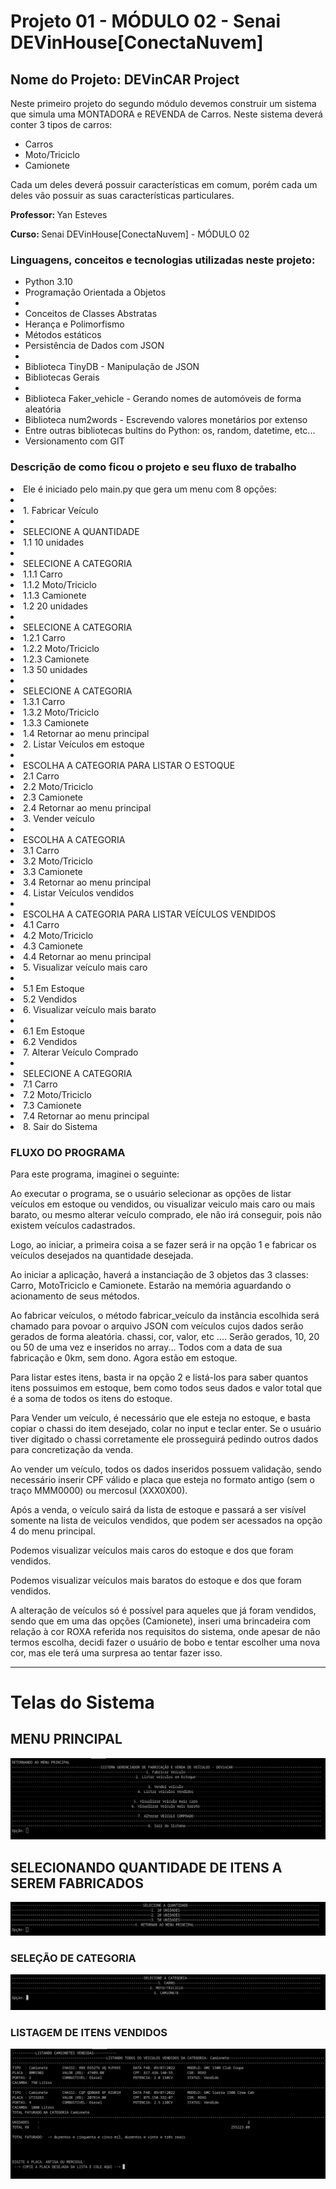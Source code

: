 <h1>Projeto 01 - MÓDULO 02 - Senai DEVinHouse[ConectaNuvem]</h1>

<h2>Nome do Projeto: DEVinCAR Project</h2>

<p>Neste primeiro projeto do segundo módulo devemos construir um sistema que simula uma MONTADORA e REVENDA de Carros. Neste sistema deverá conter 3 tipos de carros:</p>

<ul>
    <li>Carros</li>
    <li>Moto/Triciclo</li>
    <li>Camionete</li>
</ul>

<p>Cada um deles deverá possuir características em comum, porém cada um deles vão possuir as suas características particulares.</p>

<p><strong>Professor: </strong>Yan Esteves<p>
<p><strong>Curso: </strong>Senai DEVinHouse[ConectaNuvem] - MÓDULO 02</p>

<h3>Linguagens, conceitos e tecnologias utilizadas neste projeto:</h3>

<ul>
    <li>Python 3.10</li>
    <li>Programação Orientada a Objetos</li>
    <li>
        <li>Conceitos de Classes Abstratas</li>
        <li>Herança e Polimorfismo</li>
        <li>Métodos estáticos</li>
    </li>
    <li>Persistência de Dados com JSON</li>
    <li>
        <li>Biblioteca TinyDB - Manipulação de JSON</li>
    </li>
    <li>Bibliotecas Gerais</li>
    <li>
        <li>Biblioteca Faker_vehicle - Gerando nomes de automóveis de forma aleatória</li>
        <li>Biblioteca num2words - Escrevendo valores monetários por extenso</li>
        <li>Entre outras bibliotecas bultins do Python: os, random, datetime, etc...</li>
    </li>
    <li>Versionamento com GIT</li>
</ul>

<h3>Descrição de como ficou o projeto e seu fluxo de trabalho</h3>

<li>Ele é iniciado pelo main.py que gera um menu com 8 opções:</li>
<li>
    <li>1. Fabricar Veículo</li>
    <li>
        <li>SELECIONE A QUANTIDADE</li>
        <li>1.1 10 unidades</li>
        <li>
            <li>SELECIONE A CATEGORIA</li>
            <li>1.1.1 Carro</li>
            <li>1.1.2 Moto/Triciclo</li>
            <li>1.1.3 Camionete</li>
        </li>
        <li>1.2 20 unidades</li>
        <li>
            <li>SELECIONE A CATEGORIA</li>
            <li>1.2.1 Carro</li>
            <li>1.2.2 Moto/Triciclo</li>
            <li>1.2.3 Camionete</li>
        </li>
        <li>1.3 50 unidades</li>
        <li>
            <li>SELECIONE A CATEGORIA</li>
            <li>1.3.1 Carro</li>
            <li>1.3.2 Moto/Triciclo</li>
            <li>1.3.3 Camionete</li>
        </li>
        <li>1.4 Retornar ao menu principal</li>
    </li>
    <li>2. Listar Veículos em estoque</li>
    <li>
        <li>ESCOLHA A CATEGORIA PARA LISTAR O ESTOQUE</li>
        <li>2.1 Carro</li>
        <li>2.2 Moto/Triciclo</li>
        <li>2.3 Camionete</li>
        <li>2.4 Retornar ao menu principal</li>
    </li>
    <li>3. Vender veículo</li>
    <li>
        <li>ESCOLHA A CATEGORIA</li>
        <li>3.1 Carro</li>
        <li>3.2 Moto/Triciclo</li>
        <li>3.3 Camionete</li>
        <li>3.4 Retornar ao menu principal</li>
    </li>
    <li>4. Listar Veículos vendidos</li>
    <li>
        <li>ESCOLHA A CATEGORIA PARA LISTAR VEÍCULOS VENDIDOS</li>
        <li>4.1 Carro</li>
        <li>4.2 Moto/Triciclo</li>
        <li>4.3 Camionete</li>
        <li>4.4 Retornar ao menu principal</li>
    </li>
    <li>5. Visualizar veículo mais caro</li>
    <li>
        <li>5.1 Em Estoque</li>
        <li>5.2 Vendidos</li>
    </li>
    <li>6. Visualizar veículo mais barato</li>
    <li>
        <li>6.1 Em Estoque</li>
        <li>6.2 Vendidos</li>
    </li>
    <li>7. Alterar Veículo Comprado</li>
    <li>
        <li>SELECIONE A CATEGORIA</li>
        <li>7.1 Carro</li>
        <li>7.2 Moto/Triciclo</li>
        <li>7.3 Camionete</li>
        <li>7.4 Retornar ao menu principal</li>
    </li>
    <li>8. Sair do Sistema</li>
</li>

<h3>FLUXO DO PROGRAMA</h3>

<p>Para este programa, imaginei o seguinte: </p>

<p>Ao executar o programa, se o usuário selecionar as opções de listar veículos em estoque ou vendidos, ou visualizar veiculo mais caro ou mais barato, ou mesmo alterar veículo comprado, ele não irá conseguir, pois não existem veículos cadastrados.</p>
<p>Logo, ao iniciar, a primeira coisa a se fazer será ir na opção 1 e fabricar os veículos desejados na quantidade desejada.</p>
<p>Ao iniciar a aplicação, haverá a instanciação de 3 objetos das 3 classes: Carro, MotoTriciclo e Camionete. Estarão na memória aguardando o acionamento de seus métodos.</p>
<p>Ao fabricar veículos, o método fabricar_veículo da instância escolhida será chamado para povoar o arquivo JSON com veículos cujos dados serão gerados de forma aleatória. chassi, cor, valor, etc .... Serão gerados, 10, 20 ou 50 de uma vez e inseridos no array... Todos com a data de sua fabricação e 0km, sem dono. Agora estão em estoque.</p>
<p>Para listar estes itens, basta ir na opção 2 e listá-los para saber quantos itens possuimos em estoque, bem como todos seus dados e valor total que é a soma de todos os itens do estoque.</p>
<p>Para Vender um veículo, é necessário que ele esteja no estoque, e basta copiar o chassi do item desejado, colar no input e teclar enter. Se o usuário tiver digitado o chassi corretamente ele prosseguirá pedindo outros dados para concretização da venda.</p>
<p>Ao vender um veículo, todos os dados inseridos possuem validação, sendo necessário inserir CPF válido e placa que esteja no formato antigo (sem o traço MMM0000) ou mercosul (XXX0X00).</p>
<p>Após a venda, o veículo sairá da lista de estoque e passará a ser visível somente na lista de veiculos vendidos, que podem ser acessados na opção 4 do menu principal.</p>
<p>Podemos visualizar veículos mais caros do estoque e dos que foram vendidos.</p>
<p>Podemos visualizar veículos mais baratos do estoque e dos que foram vendidos.</p>
<p>A alteração de veículos só é possível para aqueles que já foram vendidos, sendo que em uma das opções (Camionete), inseri uma brincadeira com relação à cor ROXA referida nos requisitos do sistema, onde apesar de não termos escolha, decidi fazer o usuário de bobo e tentar escolher uma nova cor, mas ele terá uma surpresa ao tentar fazer isso.</p>


<hr>

<h1>Telas do Sistema</h1>


<h2>MENU PRINCIPAL</h2>

<img src="./prints/01.png" alt="MENU PRINCIPAL">

<h2>SELECIONANDO QUANTIDADE DE ITENS A SEREM FABRICADOS</h2>

<img src="./prints/02.png" alt="QTDE">

<h3>SELEÇÃO DE CATEGORIA</h3>

<img src="./prints/03.png" alt="esqueceuasenha">

<h3>LISTAGEM DE ITENS VENDIDOS</h3>

<img src="./prints/04.png" alt="entrarcomgoogle">



